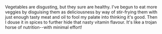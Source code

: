 Vegetables are disgusting, but they sure are healthy. I've begun to eat more veggies by disguising them as deliciousness by way of stir-frying them with just enough tasty meat and oil to fool my palate into thinking it's good. Then I douse it in spices to further hide that nasty vitamin flavour. It's like a trojan horse of nutrition--with minimal effort!

<div id="stir-fry-output"></div>


